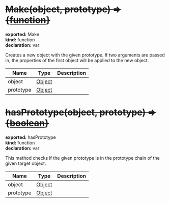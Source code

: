 # ~~Make(object, prototype) => {[function](https://developer.mozilla.org/en-US/docs/Web/JavaScript/Reference/Global_Objects/Function/prototype)}~~        
  
**exported:** Make        
**kind:** function        
**declaration:** var        
  
Creates a new object with the given prototype. If two arguments are passed in, the properties of the first object will be applied to the new object.        
  
| Name | Type | Description |          
|------|------|-------------|          
| object | [Object](https://developer.mozilla.org/en-US/docs/Web/JavaScript/Reference/Global_Objects/Object) |   |        
| prototype | [Object](https://developer.mozilla.org/en-US/docs/Web/JavaScript/Reference/Global_Objects/Object) |   |        
  
# ~~hasPrototype(object, prototype) => {[boolean](https://developer.mozilla.org/en-US/docs/Web/JavaScript/Reference/Global_Objects/Boolean)}~~      
  
**exported:** hasPrototype      
**kind:** function      
**declaration:** var      
  
This method checks if the given prototype is in the prototype chain of the given target object.      
  
| Name | Type | Description |        
|------|------|-------------|        
| object | [Object](https://developer.mozilla.org/en-US/docs/Web/JavaScript/Reference/Global_Objects/Object) |   |      
| prototype | [Object](https://developer.mozilla.org/en-US/docs/Web/JavaScript/Reference/Global_Objects/Object) |   |      
  
